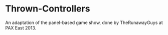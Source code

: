 Thrown-Controllers
==================

An adaptation of the panel-based game show, done by TheRunawayGuys at PAX East 2013.

